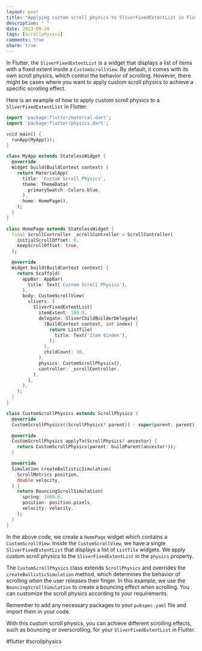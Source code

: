 ```yaml
---
layout: post
title: "Applying custom scroll physics to SliverFixedExtentList in Flutter"
description: " "
date: 2023-09-20
tags: [scrollphysics]
comments: true
share: true
---
```


In Flutter, the `SliverFixedExtentList` is a widget that displays a list of items with a fixed extent inside a `CustomScrollView`. By default, it comes with its own scroll physics, which control the behavior of scrolling. However, there might be cases where you want to apply custom scroll physics to achieve a specific scrolling effect.

Here is an example of how to apply custom scroll physics to a `SliverFixedExtentList` in Flutter:

```dart
import 'package:flutter/material.dart';
import 'package:flutter/physics.dart';

void main() {
  runApp(MyApp());
}

class MyApp extends StatelessWidget {
  @override
  Widget build(BuildContext context) {
    return MaterialApp(
      title: 'Custom Scroll Physics',
      theme: ThemeData(
        primarySwatch: Colors.blue,
      ),
      home: HomePage(),
    );
  }
}

class HomePage extends StatelessWidget {
  final ScrollController _scrollController = ScrollController(
    initialScrollOffset: 0,
    keepScrollOffset: true,
  );

  @override
  Widget build(BuildContext context) {
    return Scaffold(
      appBar: AppBar(
        title: Text('Custom Scroll Physics'),
      ),
      body: CustomScrollView(
        slivers: [
          SliverFixedExtentList(
            itemExtent: 100.0,
            delegate: SliverChildBuilderDelegate(
              (BuildContext context, int index) {
                return ListTile(
                  title: Text('Item $index'),
                );
              },
              childCount: 10,
            ),
            physics: CustomScrollPhysics(),
            controller: _scrollController,
          ),
        ],
      ),
    );
  }
}

class CustomScrollPhysics extends ScrollPhysics {
  @override
  CustomScrollPhysics({ScrollPhysics? parent}) : super(parent: parent);

  @override
  CustomScrollPhysics applyTo(ScrollPhysics? ancestor) {
    return CustomScrollPhysics(parent: buildParent(ancestor!));
  }

  @override
  Simulation createBallisticSimulation(
    ScrollMetrics position,
    double velocity,
  ) {
    return BouncingScrollSimulation(
      spring: 1000.0,
      position: position.pixels,
      velocity: velocity,
    );
  }
}
```

In the above code, we create a `HomePage` widget which contains a `CustomScrollView`. Inside the `CustomScrollView`, we have a single `SliverFixedExtentList` that displays a list of `ListTile` widgets. We apply custom scroll physics to the `SliverFixedExtentList` in the `physics` property.

The `CustomScrollPhysics` class extends `ScrollPhysics` and overrides the `createBallisticSimulation` method, which determines the behavior of scrolling when the user releases their finger. In this example, we use the `BouncingScrollSimulation` to create a bouncing effect when scrolling. You can customize the scroll physics according to your requirements.

Remember to add any necessary packages to your `pubspec.yaml` file and import them in your code.

With this custom scroll physics, you can achieve different scrolling effects, such as bouncing or overscrolling, for your `SliverFixedExtentList` in Flutter.

#flutter #scrollphysics